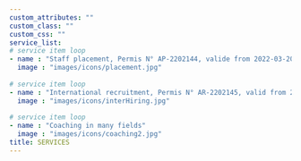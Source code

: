 ```yaml
---
custom_attributes: ""
custom_class: ""
custom_css: ""
service_list:
# service item loop
- name : "Staff placement, Permis N° AP-2202144, valide from 2022-03-20 to 2024-03-19"
  image : "images/icons/placement.jpg"
  
# service item loop
- name : "International recruitment, Permis N° AR-2202145, valid from 2022-03-20 to 2024-03-19"
  image : "images/icons/interHiring.jpg"
  
# service item loop
- name : "Coaching in many fields"
  image : "images/icons/coaching2.jpg"
title: SERVICES
---
```

